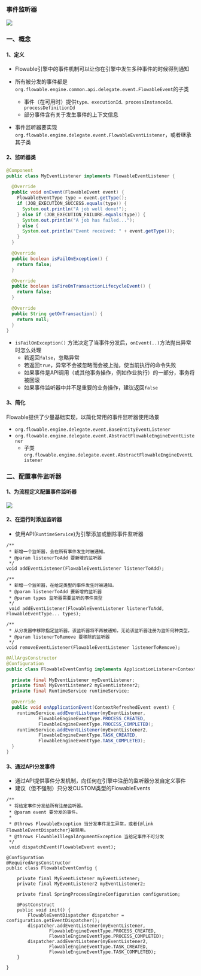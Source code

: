 ###  事件监听器  
![](https://fgq233.github.io/imgs/workflow/flow54.png)

### 一、概念
#### 1、定义
* Flowable引擎中的事件机制可以让你在引擎中发生多种事件的时候得到通知

* 所有被分发的事件都是 `org.flowable.engine.common.api.delegate.event.FlowableEvent`的子类
  * 事件（在可用时）提供`type、executionId、processInstanceId、processDefinitionId`
  * 部分事件含有关于发生事件的上下文信息

* 事件监听器要实现 `org.flowable.engine.delegate.event.FlowableEventListener`，或者继承其子类


#### 2、监听器类
```java
@Component
public class MyEventListener implements FlowableEventListener {

  @Override
  public void onEvent(FlowableEvent event) {
    FlowableEventType type = event.getType();
    if (JOB_EXECUTION_SUCCESS.equals(type)) {
      System.out.println("A job well done!");
    } else if (JOB_EXECUTION_FAILURE.equals(type)) {
      System.out.println("A job has failed...");
    } else {
      System.out.println("Event received: " + event.getType());
    }
  }

  @Override
  public boolean isFailOnException() {
    return false;
  }

  @Override
  public boolean isFireOnTransactionLifecycleEvent() {
    return false;
  }

  @Override
  public String getOnTransaction() {
    return null;
  }
}
```

* `isFailOnException()` 方法决定了当事件分发后，`onEvent(..)`方法抛出异常时怎么处理
  * 若返回`false`，忽略异常
  * 若返回`true`，异常不会被忽略而会被上抛，使当前执行的命令失败
  * 如果事件是API调用（或其他事务操作，例如作业执行）的一部分，事务将被回滚
  * 如果事件监听器中并不是重要的业务操作，建议返回`false`



#### 3、简化
Flowable提供了少量基础实现，以简化常用的事件监听器使用场景
* `org.flowable.engine.delegate.event.BaseEntityEventListener`
* `org.flowable.engine.delegate.event.AbstractFlowableEngineEventListener`
  * 子类 `org.flowable.engine.delegate.event.AbstractFlowableEngineEventListener`


### 二、配置事件监听器
#### 1、为流程定义配置事件监听器
![](https://fgq233.github.io/imgs/workflow/flow55.png)



#### 2、在运行时添加监听器
* 使用API(`RuntimeService`)为引擎添加或删除事件监听器

```
/**
 * 新增一个监听器，会在所有事件发生时被通知。
 * @param listenerToAdd 要新增的监听器
 */
void addEventListener(FlowableEventListener listenerToAdd);

/**
 * 新增一个监听器，在给定类型的事件发生时被通知。
 * @param listenerToAdd 要新增的监听器
 * @param types 监听器需要监听的事件类型
 */
 void addEventListener(FlowableEventListener listenerToAdd, FlowableEventType... types);

/**
 * 从分发器中移除指定监听器。该监听器将不再被通知，无论该监听器注册为监听何种类型。
 * @param listenerToRemove 要移除的监听器
 */
void removeEventListener(FlowableEventListener listenerToRemove);
```


```java
@AllArgsConstructor
@Configuration
public class FlowableEventConfig implements ApplicationListener<ContextRefreshedEvent> {

  private final MyEventListener myEventListener;
  private final MyEventListener2 myEventListener2;
  private final RuntimeService runtimeService;

  @Override
  public void onApplicationEvent(ContextRefreshedEvent event) {
    runtimeService.addEventListener(myEventListener,
            FlowableEngineEventType.PROCESS_CREATED,
            FlowableEngineEventType.PROCESS_COMPLETED);
    runtimeService.addEventListener(myEventListener2,
            FlowableEngineEventType.TASK_CREATED,
            FlowableEngineEventType.TASK_COMPLETED);
  }
}
```


#### 3、通过API分发事件
* 通过API提供事件分发机制，向任何在引擎中注册的监听器分发自定义事件
* 建议（但不强制）只分发CUSTOM类型的FlowableEvents

```
/**
 * 将给定事件分发给所有注册监听器。
 * @param event 要分发的事件。
 *
 * @throws FlowableException 当分发事件发生异常，或者{@link FlowableEventDispatcher}被禁用。
 * @throws FlowableIllegalArgumentException 当给定事件不可分发
 */
 void dispatchEvent(FlowableEvent event);
```



```
@Configuration
@RequiredArgsConstructor
public class FlowableEventConfig {

    private final MyEventListener myEventListener;
    private final MyEventListener2 myEventListener2;

    private final SpringProcessEngineConfiguration configuration;

    @PostConstruct
    public void init() {
        FlowableEventDispatcher dispatcher = configuration.getEventDispatcher();
        dispatcher.addEventListener(myEventListener,
                FlowableEngineEventType.PROCESS_CREATED,
                FlowableEngineEventType.PROCESS_COMPLETED);
        dispatcher.addEventListener(myEventListener2,
                FlowableEngineEventType.TASK_CREATED,
                FlowableEngineEventType.TASK_COMPLETED);
    }

}
```
